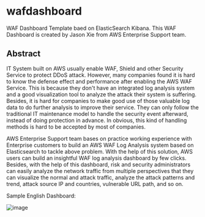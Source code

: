 # wafdashboard
WAF Dashboard Template baed on ElasticSearch Kibana.  This WAF Dashboard is created by Jason Xie from AWS Enterprise Support team.


## Abstract
IT System built on AWS usually enable WAF, Shield and other Security Service to protect DDoS attack.  However, many companies found it is hard to know the defense effect and performance after enabling the AWS WAF Service.  This is because they don't have an integrated log analysis system and a good visualization tool to analyze the attack their system is suffering.  Besides, it is hard for companies to make good use of those valuable log data to do further analysis to improve their service.  They can only follow the traditional IT maintenance model to handle the security event afterward, instead of doing protection in advance.  In obvious, this kind of handling methods is hard to be accepted by most of companies.

AWS Enterprise Support team bases on practice working experience with Enterprise customers to build an AWS WAF Log Analysis system based on Elasticsearch to tackle above problem.  With the help of this solution, AWS users can build an insightful WAF log analysis dashboard by few clicks.  Besides, with the help of this dashboard, risk and security administrators can easily analyze the network traffic from multiple perspectives that they can visualize the normal and attack traffic, analyze the attack patterns and trend, attack source IP and countries, vulnerable URL path, and so on.

Sample English Dashboard:

![image](https://github.com/xzp1990/wafdashboard/main/English_blog_picture.png?raw=true)
